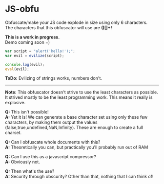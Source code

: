 JS-obfu
=======

Obfuscate/make your JS code explode in size using only 6 characters.    
The characters that this obfuscator will use are **()[]+!**

**This is a work in progress.**    
Demo coming soon =)

```javascript
var script = "alert('hello!');";
var evil = evilize(script);

console.log(evil);
eval(evil);
```

**ToDo:** Evilizing of strings works, numbers don't.

---

**Note:** This obfuscator doesn't strive to use the least characters as possible.
It strived mostly to be the least programming work. This means it really is explosive.

**Q:** This isn't possible!    
**A:** Yet it is! We can generate a base character set using only these few characters,
by making them output the values (false,true,undefined,NaN,Infinity).
These are enough to create a full charset.

**Q:** Can I obfuscate whole documents with this?    
**A:** Theoretically you can, but practically you'll probably run out of RAM

**Q:** Can I use this as a javascript compressor?    
**A:** Obviously not.

**Q:** Then what's the use?    
**A:** Security through obscurity? Other than that, nothing that I can think of!
